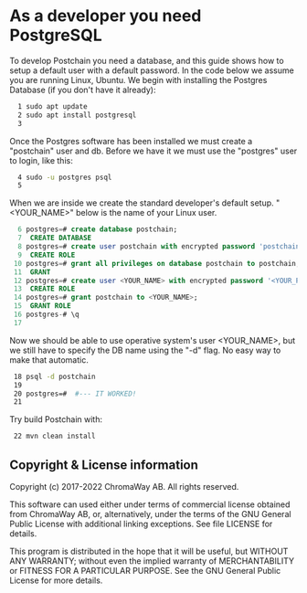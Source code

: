 # As a developer you need PostgreSQL

To develop Postchain you need a database, and this guide shows how to setup a default user with a default password. 
In the code below we assume you are running Linux, Ubuntu. We begin with installing the Postgres Database (if you don't have it already):

```bash
  1 sudo apt update
  2 sudo apt install postgresql
  3
```

Once the Postgres software has been installed we must create a "postchain" user and db. Before we have it we must use the "postgres" user to login, like this:

```bash
  4 sudo -u postgres psql  
  5
```

When we are inside we create the standard developer's default setup. "<YOUR_NAME>" below is the name of your Linux user.

```sql
  6 postgres=# create database postchain;
  7  CREATE DATABASE
  8 postgres=# create user postchain with encrypted password 'postchain';
  9  CREATE ROLE
 10 postgres=# grant all privileges on database postchain to postchain;
 11  GRANT
 12 postgres=# create user <YOUR_NAME> with encrypted password '<YOUR_PW>';
 13  CREATE ROLE
 14 postgres=# grant postchain to <YOUR_NAME>;
 15  GRANT ROLE
 16 postgres-# \q
 17
```

Now we should be able to use operative system's user <YOUR_NAME>, but we still have to specify the DB name using the "-d" flag. No easy way to make that automatic.

```bash 
 18 psql -d postchain    
 19
 20 postgres=#  #--- IT WORKED!
 21
```

Try build Postchain with:

```bash 
 22 mvn clean install
```


## Copyright & License information

Copyright (c) 2017-2022 ChromaWay AB. All rights reserved.

This software can used either under terms of commercial license
obtained from ChromaWay AB, or, alternatively, under the terms
of the GNU General Public License with additional linking exceptions.
See file LICENSE for details.

This program is distributed in the hope that it will be useful,
but WITHOUT ANY WARRANTY; without even the implied warranty of
MERCHANTABILITY or FITNESS FOR A PARTICULAR PURPOSE.  See the
GNU General Public License for more details.

